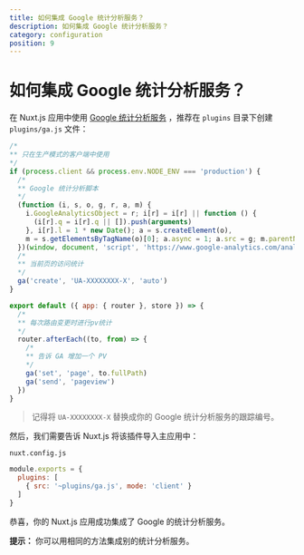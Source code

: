```yaml
---
title: 如何集成 Google 统计分析服务？
description: 如何集成 Google 统计分析服务？
category: configuration
position: 9
---
```


# 如何集成 Google 统计分析服务？

在 Nuxt.js 应用中使用 [Google 统计分析服务](https://analytics.google.com/analytics/web/) ，推荐在 `plugins` 目录下创建 `plugins/ga.js` 文件：

```js
/*
** 只在生产模式的客户端中使用
*/
if (process.client && process.env.NODE_ENV === 'production') {
  /*
  ** Google 统计分析脚本
  */
  (function (i, s, o, g, r, a, m) {
    i.GoogleAnalyticsObject = r; i[r] = i[r] || function () {
      (i[r].q = i[r].q || []).push(arguments)
    }, i[r].l = 1 * new Date(); a = s.createElement(o),
    m = s.getElementsByTagName(o)[0]; a.async = 1; a.src = g; m.parentNode.insertBefore(a, m)
  })(window, document, 'script', 'https://www.google-analytics.com/analytics.js', 'ga')
  /*
  ** 当前页的访问统计
  */
  ga('create', 'UA-XXXXXXXX-X', 'auto')
}

export default ({ app: { router }, store }) => {
  /*
  ** 每次路由变更时进行pv统计
  */
  router.afterEach((to, from) => {
    /*
    ** 告诉 GA 增加一个 PV
    */
    ga('set', 'page', to.fullPath)
    ga('send', 'pageview')
  })
}
```

> 记得将 `UA-XXXXXXXX-X` 替换成你的 Google 统计分析服务的跟踪编号。

然后，我们需要告诉 Nuxt.js 将该插件导入主应用中：

`nuxt.config.js`
```js
module.exports = {
  plugins: [
    { src: '~plugins/ga.js', mode: 'client' }
  ]
}
```

恭喜，你的 Nuxt.js 应用成功集成了 Google 的统计分析服务。

<div class="Alert Alert--nuxt-green">

<b>提示：</b> 你可以用相同的方法集成别的统计分析服务。

</div>
